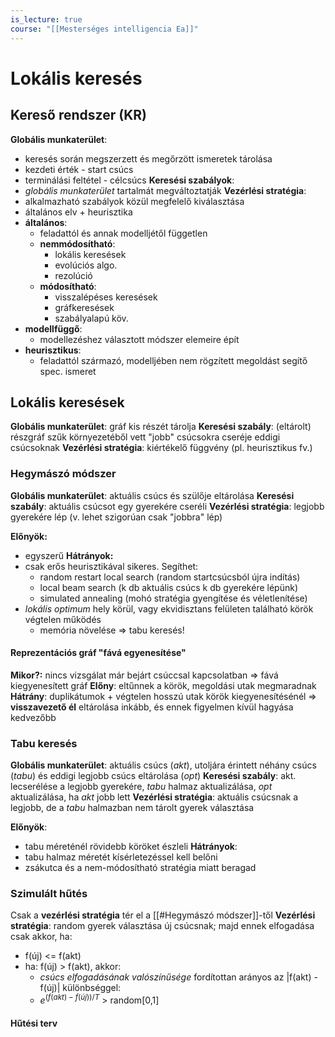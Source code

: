 ```yaml
---
is_lecture: true
course: "[[Mesterséges intelligencia Ea]]"
---
```

# Lokális keresés
## Kereső rendszer (KR)
**Globális munkaterület**: 
- keresés során megszerzett és megőrzött ismeretek tárolása
- kezdeti érték - start csúcs
- terminálási feltétel - célcsúcs
**Keresési szabályok**: 
- *globális munkaterület* tartalmát megváltoztatják
**Vezérlési stratégia**:
- alkalmazható szabályok közül megfelelő kiválasztása
- általános elv + heurisztika
- **általános**: 
	- feladattól és annak modelljétől független
	- **nemmódosítható**: 
		- lokális keresések 
		- evolúciós algo. 
		- rezolúció
	- **módosítható**: 
		- visszalépéses keresések 
		- gráfkeresések 
		- szabályalapú köv.
- **modellfüggő**: 
	- modellezéshez választott módszer elemeire épít 
- **heurisztikus**: 
	- feladattól származó, modelljében nem rögzített megoldást segítő spec. ismeret 

## Lokális keresések 
**Globális munkaterület**: gráf kis részét tárolja 
**Keresési szabály**: (eltárolt) részgráf szűk környezetéből vett "jobb" csúcsokra cseréje eddigi csúcsoknak 
**Vezérlési stratégia**: kiértékelő függvény (pl. heurisztikus fv.)

### Hegymászó módszer 
**Globális munkaterület**: aktuális csúcs és szülője eltárolása 
**Keresési szabály**: aktuális csúcsot egy gyerekére cseréli 
**Vezérlési stratégia**: legjobb gyerekére lép (v. lehet szigorúan csak "jobbra" lép)

**Előnyök:**
- egyszerű
**Hátrányok:** 
- csak erős heurisztikával sikeres. Segíthet: 
	- random restart local search (random startcsúcsból újra indítás)
	- local beam search (k db aktuális csúcs k db gyerekére lépünk)
	- simulated annealing (mohó stratégia gyengítése és véletlenítése)
- *lokális optimum* hely körül, vagy ekvidisztans felületen található körök végtelen működés
	- memória növelése => tabu keresés!

#### Reprezentációs gráf "fává egyenesítése"
**Mikor?:** nincs vizsgálat már bejárt csúccsal kapcsolatban  => fává kiegyenesített gráf 
**Előny**: eltűnnek a körök, megoldási utak megmaradnak 
**Hátrány**: duplikátumok + végtelen hosszú utak körök kiegyenesítésénél 
=> **visszavezető él** eltárolása inkább, és ennek figyelmen kívül hagyása kedvezőbb

### Tabu keresés
**Globális munkaterület**: aktuális csúcs (*akt*), utoljára érintett néhány csúcs (*tabu*) és eddigi legjobb csúcs eltárolása (*opt*)
**Keresési szabály**: akt. lecserélése a legjobb gyerekére, *tabu* halmaz aktualizálása, *opt* aktualizálása, ha *akt* jobb lett
**Vezérlési stratégia**: aktuális csúcsnak a legjobb, de a *tabu* halmazban nem tárolt gyerek választása

**Előnyök**: 
- tabu méreténél rövidebb köröket észleli 
**Hátrányok**: 
- tabu halmaz méretét kísérletezéssel kell belőni 
- zsákutca és a nem-módosítható stratégia miatt beragad

### Szimulált hűtés
Csak a **vezérlési stratégia** tér el a [[#Hegymászó módszer]]-től
**Vezérlési stratégia**: random gyerek választása új csúcsnak; majd ennek elfogadása csak akkor, ha:
- f(új) <= f(akt)
- ha: f(új) > f(akt), akkor:
	- *csúcs elfogadásának valószínűsége* fordítottan arányos az |f(akt) - f(új)| különbséggel:
	- $e^{(f(akt) - f(új)) / T}$ > random[0,1]
#### Hűtési terv